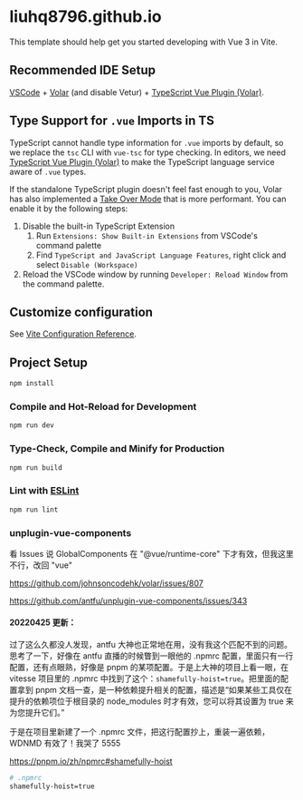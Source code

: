 # liuhq8796.github.io

This template should help get you started developing with Vue 3 in Vite.

## Recommended IDE Setup

[VSCode](https://code.visualstudio.com/) + [Volar](https://marketplace.visualstudio.com/items?itemName=johnsoncodehk.volar) (and disable Vetur) + [TypeScript Vue Plugin (Volar)](https://marketplace.visualstudio.com/items?itemName=johnsoncodehk.vscode-typescript-vue-plugin).

## Type Support for `.vue` Imports in TS

TypeScript cannot handle type information for `.vue` imports by default, so we replace the `tsc` CLI with `vue-tsc` for type checking. In editors, we need [TypeScript Vue Plugin (Volar)](https://marketplace.visualstudio.com/items?itemName=johnsoncodehk.vscode-typescript-vue-plugin) to make the TypeScript language service aware of `.vue` types.

If the standalone TypeScript plugin doesn't feel fast enough to you, Volar has also implemented a [Take Over Mode](https://github.com/johnsoncodehk/volar/discussions/471#discussioncomment-1361669) that is more performant. You can enable it by the following steps:

1. Disable the built-in TypeScript Extension
   1. Run `Extensions: Show Built-in Extensions` from VSCode's command palette
   2. Find `TypeScript and JavaScript Language Features`, right click and select `Disable (Workspace)`
2. Reload the VSCode window by running `Developer: Reload Window` from the command palette.

## Customize configuration

See [Vite Configuration Reference](https://vitejs.dev/config/).

## Project Setup

```sh
npm install
```

### Compile and Hot-Reload for Development

```sh
npm run dev
```

### Type-Check, Compile and Minify for Production

```sh
npm run build
```

### Lint with [ESLint](https://eslint.org/)

```sh
npm run lint
```

### unplugin-vue-components

看 Issues 说 GlobalComponents 在 "@vue/runtime-core" 下才有效，但我这里不行，改回 "vue"

https://github.com/johnsoncodehk/volar/issues/807

https://github.com/antfu/unplugin-vue-components/issues/343

#### 20220425 更新：

过了这么久都没人发现，antfu 大神也正常地在用，没有我这个匹配不到的问题。思考了一下，好像在 antfu 直播的时候瞥到一眼他的 .npmrc 配置，里面只有一行配置，还有点眼熟，好像是 pnpm 的某项配置。于是上大神的项目上看一眼，在 vitesse 项目里的 .npmrc 中找到了这个：`shamefully-hoist=true`。把里面的配置拿到 pnpm 文档一查，是一种依赖提升相关的配置，描述是“如果某些工具仅在提升的依赖项位于根目录的 node_modules 时才有效，您可以将其设置为 true 来为您提升它们。”

于是在项目里新建了一个 .npmrc 文件，把这行配置抄上，重装一遍依赖，WDNMD 有效了！我哭了 5555

https://pnpm.io/zh/npmrc#shamefully-hoist

```sh
# .npmrc
shamefully-hoist=true
```
